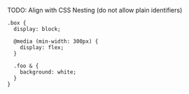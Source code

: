 TODO: Align with CSS Nesting (do not allow plain identifiers)

```less
.box {
  display: block;

  @media (min-width: 300px) {
    display: flex;
  }

  .foo & {
    background: white;
  }
}
```
